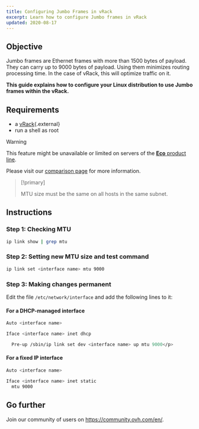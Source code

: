 ```yaml
---
title: Configuring Jumbo Frames in vRack
excerpt: Learn how to configure Jumbo frames in vRack
updated: 2020-08-17
---
```


## Objective

Jumbo frames are Ethernet frames with more than 1500 bytes of payload. They can carry up to 9000 bytes of payload. Using them minimizes routing processing time. In the case of vRack, this will optimize traffic on it.

**This guide explains how to configure your Linux distribution to use Jumbo frames within the vRack.**

## Requirements

- a [vRack](https://www.ovh.com/asia/solutions/vrack/){.external}
- run a shell as root

> [!warning]
> This feature might be unavailable or limited on servers of the [**Eco** product line](https://eco.ovhcloud.com/asia/about/).
>
> Please visit our [comparison page](https://eco.ovhcloud.com/asia/compare/) for more information.

> [!primary]
>
> MTU size must be the same on all hosts in the same subnet.
>

## Instructions

### Step 1: Checking MTU

```sh
ip link show | grep mtu
```

### Step 2: Setting new MTU size and test command 

```sh
ip link set <interface name> mtu 9000
```

### Step 3: Making changes permanent

Edit the file `/etc/network/interface` and add the following lines to it:

#### For a DHCP-managed interface

```sh
Auto <interface name>

Iface <interface name> inet dhcp

  Pre-up /sbin/ip link set dev <interface name> up mtu 9000</p>
```

#### For a fixed IP interface

```sh
Auto <interface name>

Iface <interface name> inet static
  mtu 9000
```

## Go further

Join our community of users on <https://community.ovh.com/en/>.
